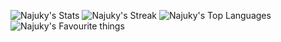 ![Najuky's Stats](https://github-readme-stats.vercel.app/api?username=Najuky&theme=material-palenight&show_icons=true&hide_border=true&count_private=true)
![Najuky's Streak](https://github-readme-streak-stats.herokuapp.com/?user=Najuky&theme=material-palenight&hide_border=true)
![Najuky's Top Languages](https://github-readme-stats.vercel.app/api/top-langs/?username=Najuky&theme=material-palenight&show_icons=true&hide_border=true&layout=compact)
![Najuky's Favourite things](https://skillicons.dev/icons?i=cs,css,discord,bots,github,git,html,ps,pr,py)

